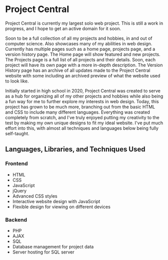 # Project Central

Project Central is currently my largest solo web project. This is still a work in progress, and I hope to get an active domain for it soon.

Soon to be a full collection of all my projects and hobbies, in and out of computer science. Also showcases many of my abilities in web design. Currently has multiple pages such as a home page, projects page, and a version history page. The Home page will show featured and new projects. The Projects page is a full list of all projects and their details. Soon, each project will have its own page with a more in-depth description. The Version History page has an archive of all updates made to the Project Central website with some including an archived preview of what the website used to look like.

Initially started in high school in 2020, Project Central was created to serve as a hub for organizing all of my other projects and hobbies while also being a fun way for me to further explore my interests in web design. Today, this project has grown to be much more, branching out from the basic HTML and CSS to include many different languages. Everything was created completely from scratch, and I've truly enjoyed putting my creativity to the test by making my own unique designs to fit my ideal website. I've put much effort into this, with almost all techniques and languages below being fully self-taught.

## Languages, Libraries, and Techniques Used
### Frontend
- HTML
- CSS
- JavaScript
- jQuery
- Advanced CSS styles
- Interactive website design with JavaScript
- Flexible design for viewing on different devices

### Backend
- PHP
- AJAX
- SQL
- Database management for project data
- Server hosting for SQL server
